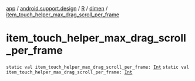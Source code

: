 [app](../../../index.md) / [android.support.design](../../index.md) / [R](../index.md) / [dimen](index.md) / [item_touch_helper_max_drag_scroll_per_frame](.)

# item_touch_helper_max_drag_scroll_per_frame

`static val item_touch_helper_max_drag_scroll_per_frame: `[`Int`](https://kotlinlang.org/api/latest/jvm/stdlib/kotlin/-int/index.html)
`static val item_touch_helper_max_drag_scroll_per_frame: `[`Int`](https://kotlinlang.org/api/latest/jvm/stdlib/kotlin/-int/index.html)